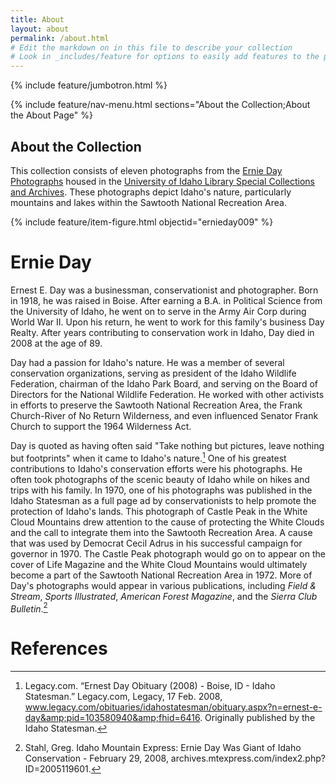 ```yaml
---
title: About
layout: about
permalink: /about.html
# Edit the markdown on in this file to describe your collection
# Look in _includes/feature for options to easily add features to the page
---
```


{% include feature/jumbotron.html %} 

{% include feature/nav-menu.html sections="About the Collection;About the About Page" %}

## About the Collection

This collection consists of eleven photographs from the [Ernie Day Photographs](http://archiveswest.orbiscascade.org/ark:/80444/xv39776) housed in the [University of Idaho Library Special Collections and Archives](https://www.lib.uidaho.edu/special-collections/). These photographs depict Idaho's nature, particularly mountains and lakes within the Sawtooth National Recreation Area.  

{% include feature/item-figure.html objectid="ernieday009" %}

# Ernie Day 

Ernest E. Day was a businessman, conservationist and photographer. Born in 1918, he was raised in Boise. After earning a B.A. in Political Science from the University of Idaho, he went on to serve in the Army Air Corp during World War II. Upon his return, he went to work for this family's business Day Realty. After years contributing to conservation work in Idaho, Day died in 2008 at the age of 89.

Day had a passion for Idaho's nature. He was a member of several conservation organizations, serving as president of the Idaho Wildlife Federation, chairman of the Idaho Park Board, and serving on the Board of Directors for the National Wildlife Federation. He worked with other activists in efforts to preserve the Sawtooth National Recreation Area, the Frank Church-River of No Return Wilderness, and even influenced Senator Frank Church to support the 1964 Wilderness Act.

Day is quoted as having often said "Take nothing but pictures, leave nothing but footprints" when it came to Idaho's nature.[^1] One of his greatest contributions to Idaho's conservation efforts were his photographs. He often took photographs of the scenic beauty of Idaho while on hikes and trips with his family. In 1970, one of his photographs was published in the Idaho Statesman as a full page ad by conservationists to help promote the protection of Idaho's lands. This photograph of Castle Peak in the White Cloud Mountains drew attention to the cause of protecting the White Clouds and the call to integrate them into the Sawtooth Recreation Area. A cause that was used by Democrat Cecil Adrus in his successful campaign for governor in 1970. The Castle Peak photograph would go on to appear on the cover of Life Magazine and the White Cloud Mountains would ultimately become a part of the Sawtooth National Recreation Area in 1972. More of Day's photographs would appear in various publications, including *Field & Stream*, *Sports Illustrated*, *American Forest Magazine*, and the *Sierra Club Bulletin*.[^2]


# References

[^1]: Legacy.com. “Ernest Day Obituary (2008) - Boise, ID - Idaho Statesman.” Legacy.com, Legacy, 17 Feb. 2008, www.legacy.com/obituaries/idahostatesman/obituary.aspx?n=ernest-e-day&amp;pid=103580940&amp;fhid=6416. Originally published by the Idaho Statesman.

[^2]: Stahl, Greg. Idaho Mountain Express: Ernie Day Was Giant of Idaho Conservation - February 29, 2008, archives.mtexpress.com/index2.php?ID=2005119601. 



